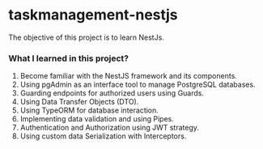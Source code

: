 # taskmanagement-nestjs
The objective of this project is to learn NestJs.

### What I learned in this project?
1. Become familiar with the NestJS framework and its components.
2. Using pgAdmin as an interface tool to manage PostgreSQL databases.
3. Guarding endpoints for authorized users using Guards.
4. Using Data Transfer Objects (DTO).
5. Using TypeORM for database interaction.
6. Implementing data validation and using Pipes.
7. Authentication and Authorization using JWT strategy.
8. Using custom data Serialization with Interceptors.
